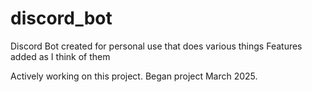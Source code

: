 # discord_bot
 Discord Bot created for personal use that does various things
 Features added as I think of them

 Actively working on this project. Began project March 2025.
